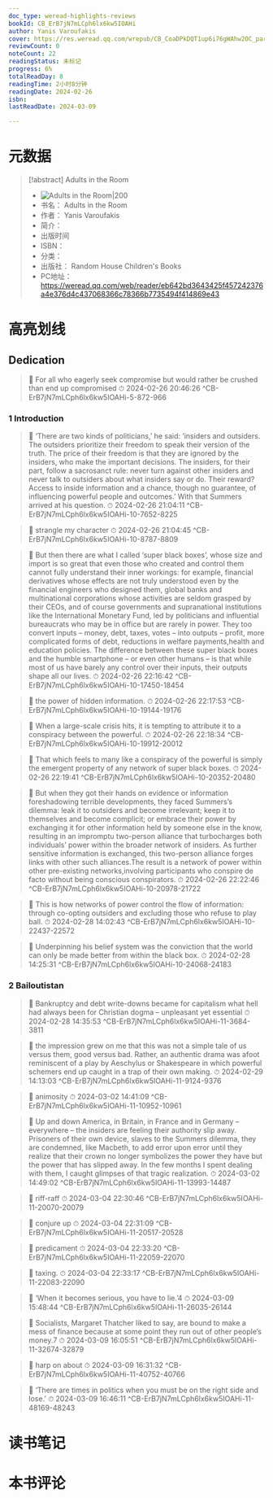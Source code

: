```yaml
---
doc_type: weread-highlights-reviews
bookId: CB_ErB7jN7mLCph6lx6kw5IOAHi
author: Yanis Varoufakis
cover: https://res.weread.qq.com/wrepub/CB_CoaDPkDQT1up6i76gWAhw2OC_parsecover
reviewCount: 0
noteCount: 22
readingStatus: 未标记
progress: 6%
totalReadDay: 8
readingTime: 2小时8分钟
readingDate: 2024-02-26
isbn: 
lastReadDate: 2024-03-09

---
```

# 元数据
> [!abstract] Adults in the Room
> - ![ Adults in the Room|200](https://res.weread.qq.com/wrepub/CB_CoaDPkDQT1up6i76gWAhw2OC_parsecover)
> - 书名： Adults in the Room
> - 作者： Yanis Varoufakis
> - 简介： 
> - 出版时间 
> - ISBN： 
> - 分类： 
> - 出版社： Random House Children's Books
> - PC地址：https://weread.qq.com/web/reader/eb642bd3643425f457242376a4e376d4c437068366c78366b7735494f414869e43

# 高亮划线

## Dedication

> 📌 For all who eagerly seek compromise but would rather be crushed than end up compromised 
> ⏱ 2024-02-26 20:46:26 ^CB-ErB7jN7mLCph6lx6kw5IOAHi-5-872-966

### 1 Introduction

> 📌 ‘There are two kinds of politicians,’ he said: ‘insiders and outsiders. The outsiders prioritize their freedom to speak their version of the truth. The price of their freedom is that they are ignored by the insiders, who make the important decisions. The insiders, for their part, follow a sacrosanct rule: never turn against other insiders and never talk to outsiders about what insiders say or do. Their reward? Access to inside information and a chance, though no guarantee, of influencing powerful people and outcomes.’ With that Summers arrived at his question. 
> ⏱ 2024-02-26 21:04:11 ^CB-ErB7jN7mLCph6lx6kw5IOAHi-10-7652-8225

> 📌 strangle my character 
> ⏱ 2024-02-26 21:04:45 ^CB-ErB7jN7mLCph6lx6kw5IOAHi-10-8787-8809

> 📌 But then there are what I called ‘super black boxes’, whose size and import is so great that even those who created and control them cannot fully understand their inner workings: for example, financial derivatives whose effects are not truly understood even by the financial engineers who designed them, global banks and multinational corporations whose activities are seldom grasped by their CEOs, and of course governments and supranational institutions like the International Monetary Fund, led by politicians and influential bureaucrats who may be in office but are rarely in power. They too convert inputs – money, debt, taxes, votes – into outputs – profit, more complicated forms of debt, reductions in welfare payments,health and education policies. The difference between these super black boxes and the humble smartphone – or even other humans – is that while most of us have barely any control over their inputs, their outputs shape all our lives. 
> ⏱ 2024-02-26 22:16:42 ^CB-ErB7jN7mLCph6lx6kw5IOAHi-10-17450-18454

> 📌 the power of hidden information. 
> ⏱ 2024-02-26 22:17:53 ^CB-ErB7jN7mLCph6lx6kw5IOAHi-10-19144-19176

> 📌 When a large-scale crisis hits, it is tempting to attribute it to a conspiracy between the powerful. 
> ⏱ 2024-02-26 22:18:34 ^CB-ErB7jN7mLCph6lx6kw5IOAHi-10-19912-20012

> 📌 That which feels to many like a conspiracy of the powerful is simply the emergent property of any network of super black boxes. 
> ⏱ 2024-02-26 22:19:41 ^CB-ErB7jN7mLCph6lx6kw5IOAHi-10-20352-20480

> 📌 But when they got their hands on evidence or information foreshadowing terrible developments, they faced Summers’s dilemma: leak it to outsiders and become irrelevant; keep it to themselves and become complicit; or embrace their power by exchanging it for other information held by someone else in the know, resulting in an impromptu two-person alliance that turbocharges both individuals’ power within the broader network of insiders. As further sensitive information is exchanged, this two-person alliance forges links with other such alliances.The result is a network of power within other pre-existing networks,involving participants who conspire de facto without being conscious conspirators. 
> ⏱ 2024-02-26 22:22:46 ^CB-ErB7jN7mLCph6lx6kw5IOAHi-10-20978-21722

> 📌 This is how networks of power control the flow of information: through co-opting outsiders and excluding those who refuse to play ball. 
> ⏱ 2024-02-28 14:02:43 ^CB-ErB7jN7mLCph6lx6kw5IOAHi-10-22437-22572

> 📌 Underpinning his belief system was the conviction that the world can only be made better from within the black box. 
> ⏱ 2024-02-28 14:25:31 ^CB-ErB7jN7mLCph6lx6kw5IOAHi-10-24068-24183

### 2 Bailoutistan

> 📌 Bankruptcy and debt write-downs became for capitalism what hell had always been for Christian dogma – unpleasant yet essential 
> ⏱ 2024-02-28 14:35:53 ^CB-ErB7jN7mLCph6lx6kw5IOAHi-11-3684-3811

> 📌 the impression grew on me that this was not a simple tale of us versus them, good versus bad. Rather, an authentic drama was afoot reminiscent of a play by Aeschylus or Shakespeare in which powerful schemers end up caught in a trap of their own making. 
> ⏱ 2024-02-29 14:13:03 ^CB-ErB7jN7mLCph6lx6kw5IOAHi-11-9124-9376

> 📌 animosity 
> ⏱ 2024-03-02 14:41:09 ^CB-ErB7jN7mLCph6lx6kw5IOAHi-11-10952-10961

> 📌 Up and down America, in Britain, in France and in Germany – everywhere – the insiders are feeling their authority slip away. Prisoners of their own device, slaves to the Summers dilemma, they are condemned, like Macbeth, to add error upon error until they realize that their crown no longer symbolizes the power they have but the power that has slipped away. In the few months I spent dealing with them, I caught glimpses of that tragic realization. 
> ⏱ 2024-03-02 14:49:02 ^CB-ErB7jN7mLCph6lx6kw5IOAHi-11-13993-14487

> 📌 riff-raff 
> ⏱ 2024-03-04 22:30:46 ^CB-ErB7jN7mLCph6lx6kw5IOAHi-11-20070-20079

> 📌 conjure up 
> ⏱ 2024-03-04 22:31:09 ^CB-ErB7jN7mLCph6lx6kw5IOAHi-11-20517-20528

> 📌 predicament 
> ⏱ 2024-03-04 22:33:20 ^CB-ErB7jN7mLCph6lx6kw5IOAHi-11-22059-22070

> 📌 taxing. 
> ⏱ 2024-03-04 22:33:17 ^CB-ErB7jN7mLCph6lx6kw5IOAHi-11-22083-22090

> 📌 ‘When it becomes serious, you have to lie.’4 
> ⏱ 2024-03-09 15:48:44 ^CB-ErB7jN7mLCph6lx6kw5IOAHi-11-26035-26144

> 📌 Socialists, Margaret Thatcher liked to say, are bound to make a mess of finance because at some point they run out of other people’s money.7 
> ⏱ 2024-03-09 16:05:51 ^CB-ErB7jN7mLCph6lx6kw5IOAHi-11-32674-32879

> 📌 harp on about 
> ⏱ 2024-03-09 16:31:32 ^CB-ErB7jN7mLCph6lx6kw5IOAHi-11-40752-40766

> 📌 ‘There are times in politics when you must be on the right side and lose.’ 
> ⏱ 2024-03-09 16:46:11 ^CB-ErB7jN7mLCph6lx6kw5IOAHi-11-48169-48243

# 读书笔记

# 本书评论
